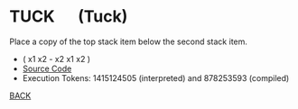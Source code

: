 # TUCK &emsp; (Tuck)
Place a copy of the top stack item below the second stack item.
* ( x1 x2 - x2 x1 x2 )
* [Source Code](../words/core_ext/Tuck.cs)
* Execution Tokens: 1415124505 (interpreted) and 878253593 (compiled)


[BACK](builtins.md#Tuck)
